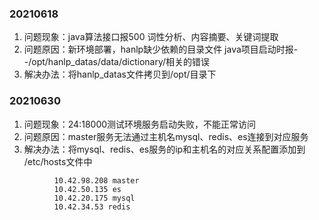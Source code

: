 ### 20210618
  1. 问题现象：java算法接口报500 词性分析、内容摘要、关键词提取
  2. 问题原因：新环境部署，hanlp缺少依赖的目录文件 java项目启动时报--/opt/hanlp_datas/data/dictionary/相关的错误
  3. 解决办法：将hanlp_datas文件拷贝到/opt/目录下
### 20210630
  1. 问题现象：24:18000测试环境服务启动失败，不能正常访问
  2. 问题原因：master服务无法通过主机名mysql、redis、es连接到对应服务
  3. 解决办法：将mysql、redis、es服务的ip和主机名的对应关系配置添加到 /etc/hosts文件中
```
          10.42.98.208 master
          10.42.50.135 es
          10.42.20.175 mysql
          10.42.34.53 redis
```
